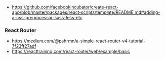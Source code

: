 
- https://github.com/facebookincubator/create-react-app/blob/master/packages/react-scripts/template/README.md#adding-a-css-preprocessor-sass-less-etc

### React Router
- https://medium.com/@pshrmn/a-simple-react-router-v4-tutorial-7f23ff27adf
- https://reacttraining.com/react-router/web/example/basic
